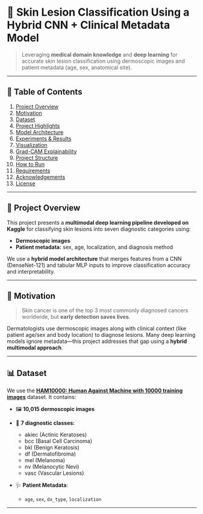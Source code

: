 # 🧠 Skin Lesion Classification Using a Hybrid CNN + Clinical Metadata Model

> Leveraging **medical domain knowledge** and **deep learning** for accurate skin lesion classification using dermoscopic images and patient metadata (age, sex, anatomical site).

---

## 📌 Table of Contents

1. [Project Overview](#project-overview)
2. [Motivation](#motivation)
3. [Dataset](#dataset)
4. [Project Highlights](#project-highlights)
5. [Model Architecture](#model-architecture)
6. [Experiments & Results](#experiments--results)
7. [Visualization](#visualization)
8. [Grad-CAM Explainability](#grad-cam-explainability)
9. [Project Structure](#project-structure)
10. [How to Run](#how-to-run)
11. [Requirements](#requirements)
12. [Acknowledgements](#acknowledgements)
13. [License](#license)

---

## 📖 Project Overview

This project presents a **multimodal deep learning pipeline developed on Kaggle** for classifying skin lesions into seven diagnostic categories using:
- **Dermoscopic images**
- **Patient metadata:** sex, age, localization, and diagnosis method

We use a **hybrid model architecture** that merges features from a CNN (DenseNet-121) and tabular MLP inputs to improve classification accuracy and interpretability.

---

## 🎯 Motivation

> Skin cancer is one of the top 3 most commonly diagnosed cancers worldwide, but **early detection saves lives**.

Dermatologists use dermoscopic images along with clinical context (like patient age/sex and body location) to diagnose lesions. Many deep learning models ignore metadata—this project addresses that gap using a **hybrid multimodal approach**.

---

## 📊 Dataset

We use the **[HAM10000: Human Against Machine with 10000 training images](https://www.kaggle.com/datasets/kmader/skin-cancer-mnist-ham10000)** dataset. It contains:

- 🖼️ **10,015 dermoscopic images**
- 🧬 **7 diagnostic classes:**
  - akiec (Actinic Keratoses)
  - bcc (Basal Cell Carcinoma)
  - bkl (Benign Keratosis)
  - df (Dermatofibroma)
  - mel (Melanoma)
  - nv (Melanocytic Nevi)
  - vasc (Vascular Lesions)

- 🩺 **Patient Metadata**:
  - `age`, `sex`, `dx_type`, `localization`

---
